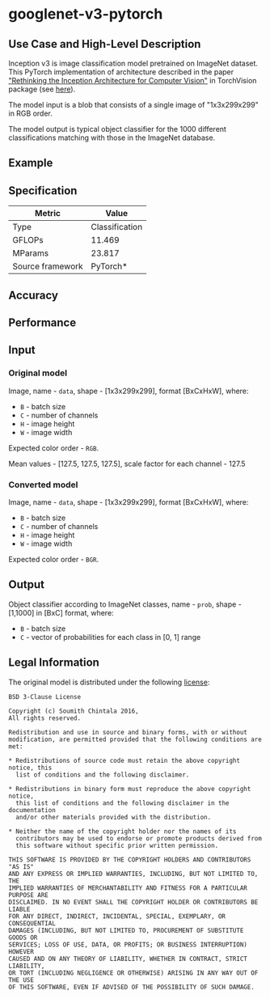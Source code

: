 # googlenet-v3-pytorch

## Use Case and High-Level Description

Inception v3 is image classification model pretrained on ImageNet dataset. This
PyTorch implementation of architecture described in the paper ["Rethinking
the Inception Architecture for Computer Vision"](https://arxiv.org/pdf/1512.00567.pdf) in
TorchVision package (see [here](https://github.com/pytorch/vision)).

The model input is a blob that consists of a single image of "1x3x299x299"
in RGB order. 

The model output is typical object classifier for the 1000 different classifications
matching with those in the ImageNet database.

## Example

## Specification

| Metric            | Value         |
|-------------------|---------------|
| Type              | Classification|
| GFLOPs            | 11.469        |
| MParams           | 23.817        |
| Source framework  | PyTorch\*     |

## Accuracy

## Performance

## Input

### Original model

Image, name - `data`, shape - [1x3x299x299], format [BxCxHxW],
   where:

- `B` - batch size
- `C` - number of channels
- `H` - image height
- `W` - image width

Expected color order - `RGB`.

Mean values - [127.5, 127.5, 127.5], scale factor for each channel - 127.5

### Converted model

Image, name - `data`, shape - [1x3x299x299], format [BxCxHxW],
   where:

- `B` - batch size
- `C` - number of channels
- `H` - image height
- `W` - image width

Expected color order - `BGR`.

## Output

Object classifier according to ImageNet classes, name - `prob`, shape - [1,1000] in [BxC] format, where:

- `B` - batch size
- `C` - vector of probabilities for each class in [0, 1] range

## Legal Information

The original model is distributed under the following
[license](https://raw.githubusercontent.com/pytorch/vision/master/LICENSE):

```
BSD 3-Clause License

Copyright (c) Soumith Chintala 2016,
All rights reserved.

Redistribution and use in source and binary forms, with or without
modification, are permitted provided that the following conditions are met:

* Redistributions of source code must retain the above copyright notice, this
  list of conditions and the following disclaimer.

* Redistributions in binary form must reproduce the above copyright notice,
  this list of conditions and the following disclaimer in the documentation
  and/or other materials provided with the distribution.

* Neither the name of the copyright holder nor the names of its
  contributors may be used to endorse or promote products derived from
  this software without specific prior written permission.

THIS SOFTWARE IS PROVIDED BY THE COPYRIGHT HOLDERS AND CONTRIBUTORS "AS IS"
AND ANY EXPRESS OR IMPLIED WARRANTIES, INCLUDING, BUT NOT LIMITED TO, THE
IMPLIED WARRANTIES OF MERCHANTABILITY AND FITNESS FOR A PARTICULAR PURPOSE ARE
DISCLAIMED. IN NO EVENT SHALL THE COPYRIGHT HOLDER OR CONTRIBUTORS BE LIABLE
FOR ANY DIRECT, INDIRECT, INCIDENTAL, SPECIAL, EXEMPLARY, OR CONSEQUENTIAL
DAMAGES (INCLUDING, BUT NOT LIMITED TO, PROCUREMENT OF SUBSTITUTE GOODS OR
SERVICES; LOSS OF USE, DATA, OR PROFITS; OR BUSINESS INTERRUPTION) HOWEVER
CAUSED AND ON ANY THEORY OF LIABILITY, WHETHER IN CONTRACT, STRICT LIABILITY,
OR TORT (INCLUDING NEGLIGENCE OR OTHERWISE) ARISING IN ANY WAY OUT OF THE USE
OF THIS SOFTWARE, EVEN IF ADVISED OF THE POSSIBILITY OF SUCH DAMAGE.
```
